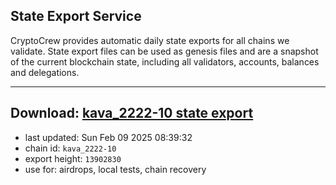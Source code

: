 ## State Export Service
CryptoCrew provides automatic daily state exports for all chains we validate. State export files can be used as genesis files and are a snapshot of the current blockchain state, including all validators, accounts, balances and delegations.

---
**Download: [kava_2222-10 state export](https://dl-eu2.ccvalidators.com/SERVICE/kava/kava_2222-10_export_13902830.json)**
---

- last updated: Sun Feb 09 2025 08:39:32
- chain id: `kava_2222-10`
- export height: `13902830`
- use for: airdrops, local tests, chain recovery
